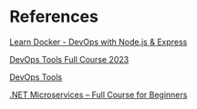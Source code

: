 # References
[Learn Docker - DevOps with Node.js & Express](https://www.youtube.com/watch?v=9zUHg7xjIqQ)

[DevOps Tools Full Course 2023](https://www.youtube.com/watch?v=BpkEy0Twqi)

[DevOps Tools](https://www.youtube.com/playlist?list=PLy7NrYWoggjxKDRWLqkd4Kbt84XEerHhB)

[.NET Microservices – Full Course for Beginners](https://www.youtube.com/watch?v=CqCDOosvZIk)
